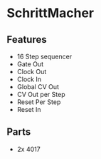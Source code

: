 # SchrittMacher

## Features

* 16 Step sequencer
* Gate Out
* Clock Out
* Clock In
* Global CV Out
* CV Out per Step
* Reset Per Step
* Reset In 

## Parts

* 2x 4017